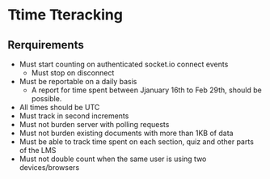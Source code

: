 # Ttime Tteracking 

## Rerquirements

- Must start counting on authenticated socket.io connect events
  - Must stop on disconnect 
- Must be reportable on a daily basis
  - A report for time spent between Jjanuary 16th to Feb 29th, should be possible.
- All times should be UTC
- Must track in second increments
- Must not burden server with polling requests
- Must not burden existing documents with more than 1KB of data
- Must be able to track time spent on each section, quiz and other parts of the LMS
- Must not double count when the same user is using two devices/browsers


